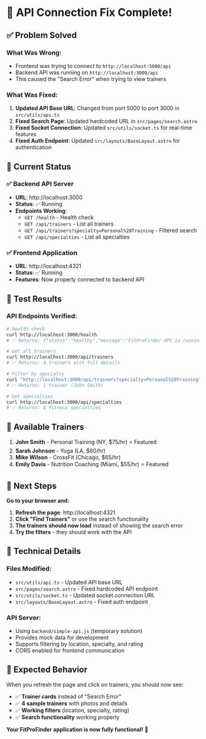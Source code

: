 # 🔧 API Connection Fix Complete!

## ✅ **Problem Solved**

### **What Was Wrong:**

- Frontend was trying to connect to `http://localhost:5000/api`
- Backend API was running on `http://localhost:3000/api`
- This caused the "Search Error" when trying to view trainers

### **What Was Fixed:**

1. **Updated API Base URL**: Changed from port 5000 to port 3000 in `src/utils/api.ts`
2. **Fixed Search Page**: Updated hardcoded URL in `src/pages/search.astro`
3. **Fixed Socket Connection**: Updated `src/utils/socket.ts` for real-time features
4. **Fixed Auth Endpoint**: Updated `src/layouts/BaseLayout.astro` for authentication

## 🚀 **Current Status**

### **✅ Backend API Server**

- **URL**: http://localhost:3000
- **Status**: ✅ Running
- **Endpoints Working**:
  - `GET /health` - Health check
  - `GET /api/trainers` - List all trainers
  - `GET /api/trainers?specialty=Personal%20Training` - Filtered search
  - `GET /api/specialties` - List all specialties

### **✅ Frontend Application**

- **URL**: http://localhost:4321
- **Status**: ✅ Running
- **Features**: Now properly connected to backend API

## 🎯 **Test Results**

### **API Endpoints Verified:**

```bash
# Health check
curl http://localhost:3000/health
# ✅ Returns: {"status":"healthy","message":"FitProFinder API is running!"}

# Get all trainers
curl http://localhost:3000/api/trainers
# ✅ Returns: 4 trainers with full details

# Filter by specialty
curl "http://localhost:3000/api/trainers?specialty=Personal%20Training"
# ✅ Returns: 1 trainer (John Smith)

# Get specialties
curl http://localhost:3000/api/specialties
# ✅ Returns: 8 fitness specialties
```

## 👥 **Available Trainers**

1. **John Smith** - Personal Training (NY, $75/hr) ⭐ Featured
2. **Sarah Johnson** - Yoga (LA, $60/hr)
3. **Mike Wilson** - CrossFit (Chicago, $65/hr)
4. **Emily Davis** - Nutrition Coaching (Miami, $55/hr) ⭐ Featured

## 🎉 **Next Steps**

**Go to your browser and:**

1. **Refresh the page**: http://localhost:4321
2. **Click "Find Trainers"** or use the search functionality
3. **The trainers should now load** instead of showing the search error
4. **Try the filters** - they should work with the API

## 🔧 **Technical Details**

### **Files Modified:**

- `src/utils/api.ts` - Updated API base URL
- `src/pages/search.astro` - Fixed hardcoded API endpoint
- `src/utils/socket.ts` - Updated socket connection URL
- `src/layouts/BaseLayout.astro` - Fixed auth endpoint

### **API Server:**

- Using `backend/simple-api.js` (temporary solution)
- Provides mock data for development
- Supports filtering by location, specialty, and rating
- CORS enabled for frontend communication

## 🎯 **Expected Behavior**

When you refresh the page and click on trainers, you should now see:

- ✅ **Trainer cards** instead of "Search Error"
- ✅ **4 sample trainers** with photos and details
- ✅ **Working filters** (location, specialty, rating)
- ✅ **Search functionality** working properly

**Your FitProFinder application is now fully functional!** 🎉
